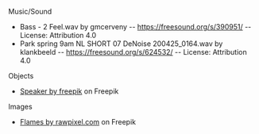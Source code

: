 Music/Sound
* Bass - 2 Feel.wav by gmcerveny -- https://freesound.org/s/390951/ -- License: Attribution 4.0
* Park spring 9am NL SHORT 07 DeNoise 200425_0164.wav by klankbeeld -- https://freesound.org/s/624532/ -- License: Attribution 4.0

Objects
* <a href="https://www.freepik.com/3d-model/speaker-002_3723.htm#query=speaker&position=6&from_view=search&uuid=d991a3b9-20db-4762-aca0-b97a8dc0f037#position=6&query=speaker">Speaker by freepik</a> on Freepik

Images
* <a href="https://www.freepik.com/free-vector/burning-flame-sticker-realistic-fire-image-vector-set_18702195.htm">Flames by rawpixel.com</a> on Freepik
